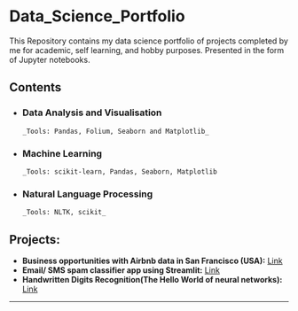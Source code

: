 # Data_Science_Portfolio
This Repository contains my data science portfolio of projects completed by me for academic, self learning, and hobby purposes. Presented in the form of Jupyter notebooks.


## Contents



 - ### Data Analysis and Visualisation
       _Tools: Pandas, Folium, Seaborn and Matplotlib_


     
 - ### Machine Learning
       _Tools: scikit-learn, Pandas, Seaborn, Matplotlib  



 - ### Natural Language Processing
       _Tools: NLTK, scikit_


## Projects:

* **Business opportunities with Airbnb data in San Francisco (USA):** [Link]((https://github.com/gauravmishra1263/Data_Science_Portfolio/blob/main/Air%20Bnb%20Data%20Analysis.ipynb))
* **Email/ SMS spam classifier app using Streamlit:** [Link](https://github.com/gauravmishra1263/Data_Science_Portfolio/tree/main/Spam_Detection_Model)
* **Handwritten Digits Recognition(The Hello World of neural networks):** [Link](https://github.com/gauravmishra1263/Data_Science_Portfolio/blob/main/Deep%20Learning/Handwritten%20Digits%20Recognition.ipynb)

---
